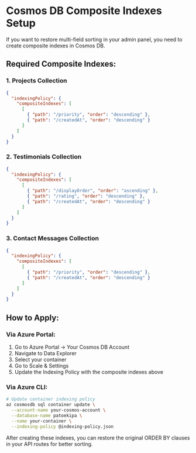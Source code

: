 # Cosmos DB Composite Indexes Setup

If you want to restore multi-field sorting in your admin panel, you need to create composite indexes in Cosmos DB.

## Required Composite Indexes:

### 1. Projects Collection
```json
{
  "indexingPolicy": {
    "compositeIndexes": [
      [
        { "path": "/priority", "order": "descending" },
        { "path": "/createdAt", "order": "descending" }
      ]
    ]
  }
}
```

### 2. Testimonials Collection  
```json
{
  "indexingPolicy": {
    "compositeIndexes": [
      [
        { "path": "/displayOrder", "order": "ascending" },
        { "path": "/rating", "order": "descending" },
        { "path": "/createdAt", "order": "descending" }
      ]
    ]
  }
}
```

### 3. Contact Messages Collection
```json
{
  "indexingPolicy": {
    "compositeIndexes": [
      [
        { "path": "/priority", "order": "descending" },
        { "path": "/createdAt", "order": "descending" }
      ]
    ]
  }
}
```

## How to Apply:

### Via Azure Portal:
1. Go to Azure Portal → Your Cosmos DB Account
2. Navigate to Data Explorer
3. Select your container
4. Go to Scale & Settings
5. Update the Indexing Policy with the composite indexes above

### Via Azure CLI:
```bash
# Update container indexing policy
az cosmosdb sql container update \
  --account-name your-cosmos-account \
  --database-name patoekipa \
  --name your-container \
  --indexing-policy @indexing-policy.json
```

After creating these indexes, you can restore the original ORDER BY clauses in your API routes for better sorting. 